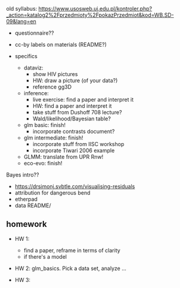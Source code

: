 old syllabus: https://www.usosweb.uj.edu.pl/kontroler.php?_action=katalog2%2Fprzedmioty%2FpokazPrzedmiot&kod=WB.SD-09&lang=en

- questionnaire??
- cc-by labels on materials (README?)

- specifics
     - dataviz:
         - show HIV pictures
	     - HW: draw a picture (of your data?)
		 - reference gg3D
	 - inference:
	     - live exercise: find a paper and interpret it
		 - HW: find a paper and interpret it
		 - take stuff from Dushoff 708 lecture?
		 - Wald/likelihood/Bayesian table?
	 - glm basic: finish!
	     - incorporate contrasts document?
	 - glm intermediate: finish!
	     - incorporate stuff from IISC workshop
		 - incorporate Tiwari 2006 example
	 - GLMM: translate from UPR Rnw!
	 - eco-evo: finish!

Bayes intro??

- https://drsimonj.svbtle.com/visualising-residuals
- attribution for dangerous bend
- etherpad
- data README/
## homework

- HW 1:
   - find a paper, reframe in terms of clarity
   - if there's a model

- HW 2: glm_basics. Pick a data set, analyze ...

- HW 3: 

